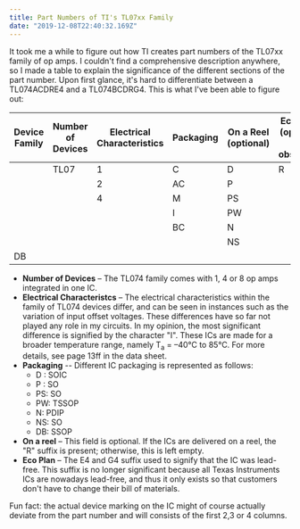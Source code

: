 ```yaml
---
title: Part Numbers of TI's TL07xx Family 
date: "2019-12-08T22:40:32.169Z"
---
```



It took me a while to figure out how TI creates part numbers of the TL07xx family of op amps.  I couldn't find a comprehensive description anywhere, so I made a table to explain the significance of the different sections of the part number. Upon first glance, it's hard to differentiate between a TL074ACDRE4 and a TL074BCDRG4. This is what I've been able to figure out: 

<table>
    <thead>
        <tr>
            <th>Device Family</th>
            <th>Number of Devices</th>
            <th>Electrical Characteristics</th>
		     <th>Packaging</th>
	         <th>On a Reel (optional)</th>
	        <th>Eco Plan (optional and obsolete)</th>
        </tr>
    </thead>
    <tbody>
        <tr>
            <td></td>
            <td   valign="top" rowspan=7>TL07</td>
            <td >1</td>
            <td>C</td>
            <td>D</td>
            <td  valign="top" rowspan=7>R</td>      
		     <td>E4</td>
        </tr>
        <tr>
        <td></td>
			<td >2</td>        
            <td>AC</td>
		     <td>P</td>
	         <td valign="top" rowspan=6>G4</td>           
        </tr>
        <tr>
            <td></td>
            <td  valign="top" rowspan=5>4</td>
            <td>M</td>
            <td>PS</td>        
        </tr>
        <tr>
            <td></td>
            <td>I</td>
            <td>PW</td>   
        </tr>
         <tr>
            <td></td>
            <td  valign="top" rowspan=3>BC</td>
            <td>N</td>   
        </tr>
        <tr>
            <td></td>
            <td>NS</td>   
        </tr>
     <tr>
            <td>DB</td>   
        </tr>    
    </tbody>
</table>

 - **Number of Devices** – The TL074 family comes with 1, 4 or 8 op amps integrated in one IC. 
 - **Electrical Characteristcs** – The electrical characteristics within the family of TL074 devices differ, and can be seen in instances such as the variation of input offset voltages. These differences have so far not played any role in my circuits. In my opinion, the most significant difference is signified by the character "I". These ICs are made for a broader temperature range, namely T<sub>a</sub> = –40°C to 85°C. For more details, see page 13ff in the data sheet. 
 - **Packaging** -- Different IC packaging is represented as follows:
	 - D :  SOIC
	 - P : SO
	 - PS: SO 
	 - PW: TSSOP
	 - N: PDIP
	 - NS: SO
	 - DB: SSOP
- **On a reel** – This field is optional. If the ICs are delivered on a reel, the "R" suffix is present; otherwise, this is left empty. 
- **Eco Plan** – The E4 and G4 suffix used to signify that the IC was lead-free. This suffix is no longer significant because all Texas Instruments ICs are nowadays lead-free, and thus it only exists so that customers don't have to change their bill of materials. 

Fun fact: the actual device marking on the IC might of course actually deviate from the part number and will consists of the first 2,3 or 4 columns. 

 

